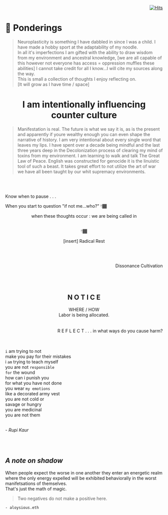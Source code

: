 <div align="right">

[![Hits](https://hits.seeyoufarm.com/api/count/incr/badge.svg?url=https%3A%2F%2Fgithub.com%2FUnderground-Railroad%2FmagnificentMammals%2Fblob%2Fmain%2FbrainDump%2Fponderings.md&count_bg=%23F432D8&title_bg=%23555555&icon=macys.svg&icon_color=%23F432D8&title=hits&edge_flat=false)](https://hits.seeyoufarm.com)

</div>

# 🧠 Ponderings

> Neuroplasticity is something I have dabbled in since I was a child. I have made a hobby sport at the adaptability of my noodle. <br>
> In all it's imperfections I am gifted with the ability to draw wisdom from my environment and ancestral knowledge, [we are all capable of this however not everyone has access = oppression muffles these abilities] I cannot take credit for all I know...I will cite my sources along the way. <br>
> This is small a collection of thoughts I enjoy reflecting on. <br>
> [It will grow as I have time / space]

<h1 align="center">I am intentionally influencing counter culture</h1>

> Manifestation is real. The future is what we say it is, as is the present and apparently if youre wealthy enough you can even shape the narrative of history. I am very intentional about every single word that leaves my lips. I have spent over a decade being mindful and the last three years deep in the Decolonization process of clearing my mind of toxins from my environment. I am learning to walk and talk The Great Law of Peace. English was constructed for genocide it is the linuistic tool of such a beast. It takes great effort to not utilize the art of war we have all been taught by our whit supremacy environments.

<br>
<br>

Know when to pause . . .

When you start to question "if not me...who?" 👇🏾 <br>

<div align="center">when these thoughts occur : we are being called in <br><br>

👇🏾

[insert] Radical Rest</div> <br>
<br>

<div align="right">Dissonance Cultivation</div></br>

<br>
<br>

<h2 align="center">N O T I C E </h2>
<div align="center">
WHERE /  HOW <br>
Labor is being allocated. 
</div>

<br>
<br>

<div align="right">R E F L E C T . . . in what ways do you cause harm?</div>

<br>
<br>

`i` am trying to not<br>
make you pay for their mistakes<br>
i `am` trying to teach myself<br>
you are not `responsible`<br>
`for` the wound<br>
how can i punish you<br>
for what you have not done<br>
you wear `my emotions`<br>
like a decorated army vest<br>
you are not cold or<br>
savage or hungry<br>
you are medicinal<br>
you are not them<br>
<br>

*- Rupi Kaur*

<br>
<br>

## *A note on shadow*

When people expect the worse in one another they enter an energetic realm where the only energy expelled will be exhibited behaviorally in the worst manifetsations of themselves. <br>
That's just the math of magic.

> Two negatives do not make a positive here.<br>

`- aloysious.eth`

<br>
<br>
